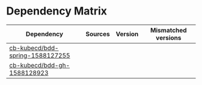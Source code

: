 # Dependency Matrix

Dependency | Sources | Version | Mismatched versions
---------- | ------- | ------- | -------------------
[cb-kubecd/bdd-spring-1588127255](https://github.com/cb-kubecd/bdd-spring-1588127255.git) |  | []() | 
[cb-kubecd/bdd-gh-1588128923](https://github.com/cb-kubecd/bdd-gh-1588128923.git) |  | []() | 
